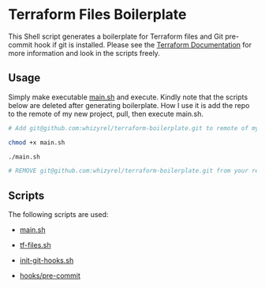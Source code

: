 # Terraform Files Boilerplate

This Shell script generates a boilerplate for Terraform files and Git pre-commit hook if git is installed. Please see the [Terraform Documentation](https://www.terraform.io/docs/configuration/variables.html) for more information and look in the scripts freely.

## Usage

Simply make executable [main.sh](main.sh) and execute. Kindly note that the scripts below are deleted after generating boilerplate. How I use it is add the repo to the remote of my new project, pull, then execute main.sh.

```sh
# Add git@github.com:whizyrel/terraform-boilerplate.git to remote of my new project

chmod +x main.sh

./main.sh

# REMOVE git@github.com:whizyrel/terraform-boilerplate.git from your remote if you wish

```

## Scripts

The following scripts are used:

- [main.sh](main.sh)

- [tf-files.sh](tf-files.sh)

- [init-git-hooks.sh](init-git-hooks.sh)

- [hooks/pre-commit](hooks/pre-commit)
